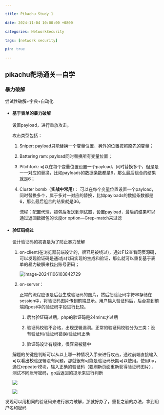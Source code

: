 ```yaml
---

title: Pikachu Study 1

date: 2024-11-04 10:00:00 +0800

categories: NetworkSecurity

tags: [network security]

pin: true

---
```




## pikachu靶场通关—自学

### 暴力破解

尝试性破解+字典+自动化

- #### 基于表单的暴力破解

  设置payload，进行重放攻击。

  攻击类型包括：

  1. Sniper: payload只能替换一个变量位置，另外的位置按照原先的变量；

  2. Battering ram: payload同时替换所有变量位置；

  3. Pitchfork: 可以在每个变量位置设置一个payload，同时替换多个，但是是一一对应的替换，比如payloads的数据条数都是6，那么最后组合的结果就是6；

  4. Cluster bomb（**实战中常用**）： 可以在每个变量位置设置一个payload，同时替换多个，属于多对一对应的替换，比如payloads的数据条数都是6，那么最后组合的结果就是36。

     流程：配置代理，抓包后发送到测试器，设置payload，最后的结果可以通过返回数据包的长度or option—Grep-match来过滤

- #### 验证码绕过

  设计验证码的初衷是为了防止暴力破解

  1. on-client(在浏览器前端设计的，很容易被绕过)，通过F12查看网页源码，可以发现验证码是通过js代码实现的生成和验证，那么就可以重复基于表单的暴力破解来找出账号密码；
  
     ![image-20241106103842729](https://cdn.jsdelivr.net/gh/Beam-boop/cloudimages/imagesimage-20241106103842729.png)

  2. on-server：
  
     正常的流程应该是后台生成验证码的图片，然后把验证码字符串存储在session中，将验证码图片传到前端显示。用户输入验证码后，后台拿到前端的post中的验证码字段进行比较。
  
     1. 后台验证码过期，php的验证码是24mins才过期
  
     2. 验证码校验不合格，出现逻辑漏洞。正常的验证码校验分为三类：没有验证码/验证码错误/验证码正确
  
     3. 验证码设计有规律，很容易被猜中
  
  解题的关键是判断可以从以上哪一种情况入手来进行攻击，通过前端直接输入可以看出校验逻辑没有问题，那就很有可能是验证码长期可以使用。使用bp，通过repeater模块，输入正确的验证码（要刷新页面重新获得验证码图片），测试不同账号密码，go后返回的提示来进行判断
  
  ![](https://cdn.jsdelivr.net/gh/Beam-boop/cloudimages/imagesimage-20241107170030284.png)
  
  ![](https://cdn.jsdelivr.net/gh/Beam-boop/cloudimages/imagesimage-20241107170121352.png)

发现可以用相同的验证码来进行暴力破解，那就好办了，重复之前的办法，拿到用户名和密码
